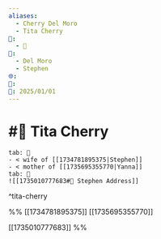 ```yaml
---
aliases:
  - Cherry Del Moro
  - Tita Cherry
📁:
  - 👤
👤:
  - Del Moro
  - Stephen
🌐: 
📝: 
📅: 2025/01/01
---
```

# #👤 Tita Cherry

```tabs
tab: 👤
- < wife of [[1734781895375|Stephen]]
- < mother of [[1735695355770|Yanna]]
tab: 🏡
![[1735010777683#📍 Stephen Address]]
```

^tita-cherry

%%
[[1734781895375]]
[[1735695355770]]

[[1735010777683]]
%%
